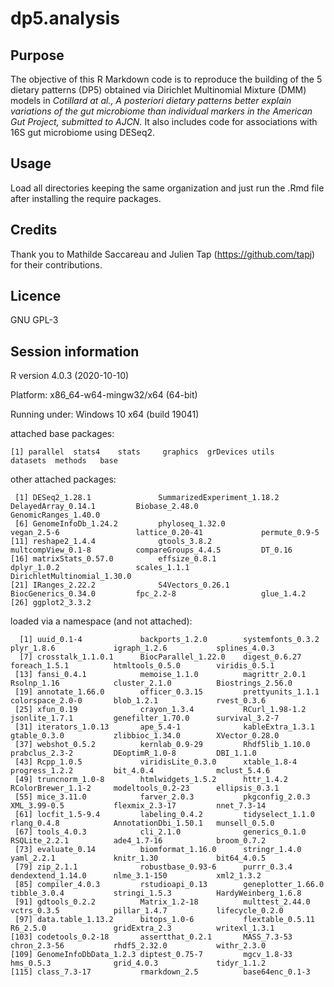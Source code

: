 # dp5.analysis

## Purpose
The objective of this R Markdown code is to reproduce the building of the 5 dietary patterns (DP5) obtained via Dirichlet Multinomial Mixture (DMM) models in *Cotillard at al., A posteriori dietary patterns better explain variations of the gut microbiome than individual markers in the American Gut Project, submitted to AJCN.* It also includes code for associations with 16S gut microbiome using DESeq2.

## Usage
Load all directories keeping the same organization and just run the .Rmd file after installing the require packages.

## Credits
Thank you to Mathilde Saccareau and Julien Tap (https://github.com/tapj) for their contributions.

## Licence
GNU GPL-3

## Session information
R version 4.0.3 (2020-10-10)

Platform: x86_64-w64-mingw32/x64 (64-bit)

Running under: Windows 10 x64 (build 19041)

attached base packages:
```
[1] parallel  stats4    stats     graphics  grDevices utils     datasets  methods   base     
```

other attached packages:
```
 [1] DESeq2_1.28.1               SummarizedExperiment_1.18.2 DelayedArray_0.14.1         Biobase_2.48.0              GenomicRanges_1.40.0       
 [6] GenomeInfoDb_1.24.2         phyloseq_1.32.0             vegan_2.5-6                 lattice_0.20-41             permute_0.9-5              
[11] reshape2_1.4.4              gtools_3.8.2                multcompView_0.1-8          compareGroups_4.4.5         DT_0.16                    
[16] matrixStats_0.57.0          effsize_0.8.1               dplyr_1.0.2                 scales_1.1.1                DirichletMultinomial_1.30.0
[21] IRanges_2.22.2              S4Vectors_0.26.1            BiocGenerics_0.34.0         fpc_2.2-8                   glue_1.4.2                 
[26] ggplot2_3.3.2              
```

loaded via a namespace (and not attached):
```
  [1] uuid_0.1-4             backports_1.2.0        systemfonts_0.3.2      plyr_1.8.6             igraph_1.2.6           splines_4.0.3         
  [7] crosstalk_1.1.0.1      BiocParallel_1.22.0    digest_0.6.27          foreach_1.5.1          htmltools_0.5.0        viridis_0.5.1         
 [13] fansi_0.4.1            memoise_1.1.0          magrittr_2.0.1         Rsolnp_1.16            cluster_2.1.0          Biostrings_2.56.0     
 [19] annotate_1.66.0        officer_0.3.15         prettyunits_1.1.1      colorspace_2.0-0       blob_1.2.1             rvest_0.3.6           
 [25] xfun_0.19              crayon_1.3.4           RCurl_1.98-1.2         jsonlite_1.7.1         genefilter_1.70.0      survival_3.2-7        
 [31] iterators_1.0.13       ape_5.4-1              kableExtra_1.3.1       gtable_0.3.0           zlibbioc_1.34.0        XVector_0.28.0        
 [37] webshot_0.5.2          kernlab_0.9-29         Rhdf5lib_1.10.0        prabclus_2.3-2         DEoptimR_1.0-8         DBI_1.1.0             
 [43] Rcpp_1.0.5             viridisLite_0.3.0      xtable_1.8-4           progress_1.2.2         bit_4.0.4              mclust_5.4.6          
 [49] truncnorm_1.0-8        htmlwidgets_1.5.2      httr_1.4.2             RColorBrewer_1.1-2     modeltools_0.2-23      ellipsis_0.3.1        
 [55] mice_3.11.0            farver_2.0.3           pkgconfig_2.0.3        XML_3.99-0.5           flexmix_2.3-17         nnet_7.3-14           
 [61] locfit_1.5-9.4         labeling_0.4.2         tidyselect_1.1.0       rlang_0.4.8            AnnotationDbi_1.50.1   munsell_0.5.0         
 [67] tools_4.0.3            cli_2.1.0              generics_0.1.0         RSQLite_2.2.1          ade4_1.7-16            broom_0.7.2           
 [73] evaluate_0.14          biomformat_1.16.0      stringr_1.4.0          yaml_2.2.1             knitr_1.30             bit64_4.0.5           
 [79] zip_2.1.1              robustbase_0.93-6      purrr_0.3.4            dendextend_1.14.0      nlme_3.1-150           xml2_1.3.2            
 [85] compiler_4.0.3         rstudioapi_0.13        geneplotter_1.66.0     tibble_3.0.4           stringi_1.5.3          HardyWeinberg_1.6.8   
 [91] gdtools_0.2.2          Matrix_1.2-18          multtest_2.44.0        vctrs_0.3.5            pillar_1.4.7           lifecycle_0.2.0       
 [97] data.table_1.13.2      bitops_1.0-6           flextable_0.5.11       R6_2.5.0               gridExtra_2.3          writexl_1.3.1         
[103] codetools_0.2-18       assertthat_0.2.1       MASS_7.3-53            chron_2.3-56           rhdf5_2.32.0           withr_2.3.0           
[109] GenomeInfoDbData_1.2.3 diptest_0.75-7         mgcv_1.8-33            hms_0.5.3              grid_4.0.3             tidyr_1.1.2           
[115] class_7.3-17           rmarkdown_2.5          base64enc_0.1-3       
```
